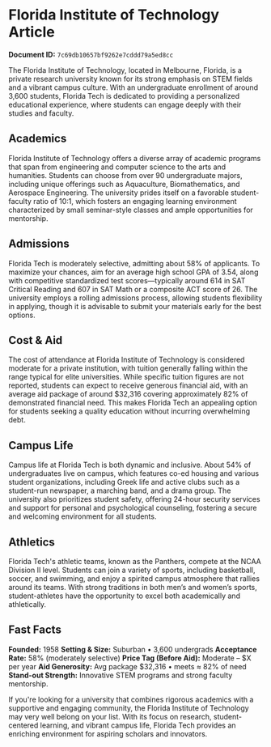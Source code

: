 # Florida Institute of Technology Article

**Document ID:** `7c69db10657bf9262e7cddd79a5ed8cc`

The Florida Institute of Technology, located in Melbourne, Florida, is a private research university known for its strong emphasis on STEM fields and a vibrant campus culture. With an undergraduate enrollment of around 3,600 students, Florida Tech is dedicated to providing a personalized educational experience, where students can engage deeply with their studies and faculty.

## Academics
Florida Institute of Technology offers a diverse array of academic programs that span from engineering and computer science to the arts and humanities. Students can choose from over 90 undergraduate majors, including unique offerings such as Aquaculture, Biomathematics, and Aerospace Engineering. The university prides itself on a favorable student-faculty ratio of 10:1, which fosters an engaging learning environment characterized by small seminar-style classes and ample opportunities for mentorship.

## Admissions
Florida Tech is moderately selective, admitting about 58% of applicants. To maximize your chances, aim for an average high school GPA of 3.54, along with competitive standardized test scores—typically around 614 in SAT Critical Reading and 607 in SAT Math or a composite ACT score of 26. The university employs a rolling admissions process, allowing students flexibility in applying, though it is advisable to submit your materials early for the best options.

## Cost & Aid
The cost of attendance at Florida Institute of Technology is considered moderate for a private institution, with tuition generally falling within the range typical for elite universities. While specific tuition figures are not reported, students can expect to receive generous financial aid, with an average aid package of around $32,316 covering approximately 82% of demonstrated financial need. This makes Florida Tech an appealing option for students seeking a quality education without incurring overwhelming debt.

## Campus Life
Campus life at Florida Tech is both dynamic and inclusive. About 54% of undergraduates live on campus, which features co-ed housing and various student organizations, including Greek life and active clubs such as a student-run newspaper, a marching band, and a drama group. The university also prioritizes student safety, offering 24-hour security services and support for personal and psychological counseling, fostering a secure and welcoming environment for all students.

## Athletics
Florida Tech's athletic teams, known as the Panthers, compete at the NCAA Division II level. Students can join a variety of sports, including basketball, soccer, and swimming, and enjoy a spirited campus atmosphere that rallies around its teams. With strong traditions in both men’s and women’s sports, student-athletes have the opportunity to excel both academically and athletically.

## Fast Facts
**Founded:** 1958
**Setting & Size:** Suburban • 3,600 undergrads
**Acceptance Rate:** 58% (moderately selective)
**Price Tag (Before Aid):** Moderate – $X per year
**Aid Generosity:** Avg package $32,316 • meets ≈ 82% of need
**Stand-out Strength:** Innovative STEM programs and strong faculty mentorship.

If you're looking for a university that combines rigorous academics with a supportive and engaging community, the Florida Institute of Technology may very well belong on your list. With its focus on research, student-centered learning, and vibrant campus life, Florida Tech provides an enriching environment for aspiring scholars and innovators.
